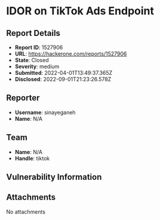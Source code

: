 # IDOR on TikTok Ads Endpoint

## Report Details
- **Report ID**: 1527906
- **URL**: https://hackerone.com/reports/1527906
- **State**: Closed
- **Severity**: medium
- **Submitted**: 2022-04-01T13:49:37.365Z
- **Disclosed**: 2022-09-01T21:23:26.578Z

## Reporter
- **Username**: sinayeganeh
- **Name**: N/A

## Team
- **Name**: N/A
- **Handle**: tiktok

## Vulnerability Information


## Attachments
No attachments
